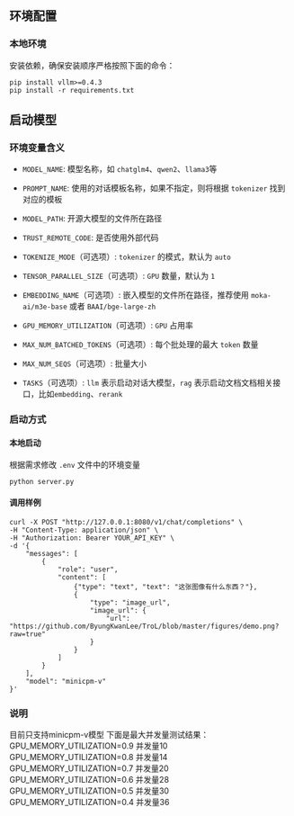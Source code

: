 ## 环境配置

### 本地环境

安装依赖，确保安装顺序严格按照下面的命令：

```shell
pip install vllm>=0.4.3
pip install -r requirements.txt 
```

## 启动模型

### 环境变量含义


+ `MODEL_NAME`: 模型名称，如 `chatglm4`、`qwen2`、`llama3`等


+ `PROMPT_NAME`: 使用的对话模板名称，如果不指定，则将根据 `tokenizer` 找到对应的模板


+ `MODEL_PATH`: 开源大模型的文件所在路径


+ `TRUST_REMOTE_CODE`: 是否使用外部代码


+ `TOKENIZE_MODE`（可选项）: `tokenizer` 的模式，默认为 `auto`


+ `TENSOR_PARALLEL_SIZE`（可选项）: `GPU` 数量，默认为 `1`


+ `EMBEDDING_NAME`（可选项）: 嵌入模型的文件所在路径，推荐使用 `moka-ai/m3e-base` 或者 `BAAI/bge-large-zh`


+ `GPU_MEMORY_UTILIZATION`（可选项）: `GPU` 占用率


+ `MAX_NUM_BATCHED_TOKENS`（可选项）: 每个批处理的最大 `token` 数量


+ `MAX_NUM_SEQS`（可选项）: 批量大小


+ `TASKS`（可选项）: `llm` 表示启动对话大模型，`rag` 表示启动文档文档相关接口，比如`embedding`、`rerank`


### 启动方式

#### 本地启动

根据需求修改 `.env` 文件中的环境变量

```shell
python server.py
```
#### 调用样例
```shell
curl -X POST "http://127.0.0.1:8080/v1/chat/completions" \
-H "Content-Type: application/json" \
-H "Authorization: Bearer YOUR_API_KEY" \
-d '{
    "messages": [
        {
            "role": "user",
            "content": [
                {"type": "text", "text": "这张图像有什么东西？"},
                {
                    "type": "image_url",
                    "image_url": {
                        "url": "https://github.com/ByungKwanLee/TroL/blob/master/figures/demo.png?raw=true"
                    }
                }
            ]
        }
    ],
    "model": "minicpm-v"
}'
```
### 说明
目前只支持minicpm-v模型
下面是最大并发量测试结果：
GPU_MEMORY_UTILIZATION=0.9 并发量10  
GPU_MEMORY_UTILIZATION=0.8 并发量14  
GPU_MEMORY_UTILIZATION=0.7 并发量20  
GPU_MEMORY_UTILIZATION=0.6 并发量28  
GPU_MEMORY_UTILIZATION=0.5 并发量30  
GPU_MEMORY_UTILIZATION=0.4 并发量36

